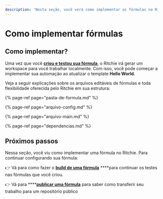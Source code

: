 ```yaml
---
description: 'Nesta seção, você verá como implementar as fórmulas no Ritchie.'
---
```


# Como implementar fórmulas

## Como implementar? 

Uma vez que você [**criou e testou sua fórmula**](../como-criar-formulas.md), o Ritchie irá gerar um workspace para você trabalhar localmente. Com isso, você pode começar a implementar sua automação ao atualizar o template **Hello World**_**.**_ 

Veja a seguir explicações sobre os arquivos editáveis de fórmulas e toda flexibilidade oferecida pelo Ritchie em sua estrutura: 

{% page-ref page="pasta-de-formula.md" %}

{% page-ref page="arquivo-config.md" %}

{% page-ref page="arquivo-main.md" %}

{% page-ref page="dependencias.md" %}

## Próximos passos

Nessa seção, você viu como implementar uma fórmula no Ritchie. Para continuar configurando sua fórmula: 

👉 Vá para como fazer o [**build de uma fórmula**](../build-a-formula.md) ****para continuar os testes nas fórmulas que você criou. 

👉 Vá para ****[**publicar uma fórmula**](../como-publicar-formula.md) para saber como transferir seu trabalho para um repositório público

